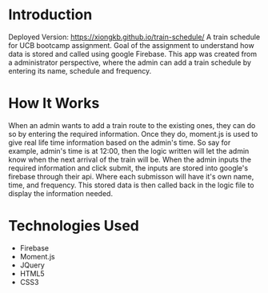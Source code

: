 # Introduction
Deployed Version: https://xiongkb.github.io/train-schedule/
A train schedule for UCB bootcamp assignment. Goal of the assignment to understand how data is stored and called using google Firebase. This app was created 
from a administrator perspective, where the admin can add a train schedule by entering its name, schedule and frequency.

# How It Works
When an admin wants to add a train route to the existing ones, they can do so by entering the required information. Once they do, moment.js is used to give 
real life time information based on the admin's time. So say for example, admin's time is at 12:00, then the logic written will let the admin know when the 
next arrival of the train will be.
When the admin inputs the required information and click submit, the inputs are stored into google's firebase through their api. Where each submisson will have it's own name, time, and frequency. This stored data is then called back in the logic file to display the information needed.

# Technologies Used
- Firebase
- Moment.js
- JQuery
- HTML5
- CSS3
